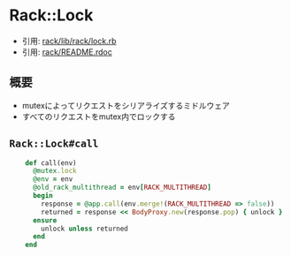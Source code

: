 # Rack::Lock
- 引用: [rack/lib/rack/lock.rb](https://github.com/rack/rack/blob/master/lib/rack/lock.rb)
- 引用: [rack/README.rdoc](https://github.com/rack/rack/blob/master/README.rdoc)

## 概要
- mutexによってリクエストをシリアライズするミドルウェア
- すべてのリクエストをmutex内でロックする

## `Rack::Lock#call`
```ruby
    def call(env)
      @mutex.lock
      @env = env
      @old_rack_multithread = env[RACK_MULTITHREAD]
      begin
        response = @app.call(env.merge!(RACK_MULTITHREAD => false))
        returned = response << BodyProxy.new(response.pop) { unlock }
      ensure
        unlock unless returned
      end
    end
```
